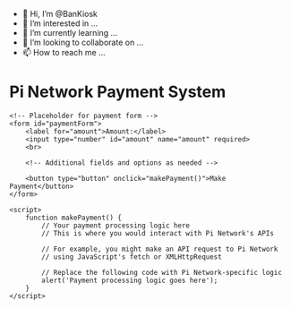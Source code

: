 - 👋 Hi, I’m @BanKiosk
- 👀 I’m interested in ...
- 🌱 I’m currently learning ...
- 💞️ I’m looking to collaborate on ...
- 📫 How to reach me ...

<!---
BanKiosk/BanKiosk is a ✨ special ✨ repository because its `README.md` (this file) appears on your GitHub profile.
You can click the Preview link to take a look at your changes.
--->
<!DOCTYPE html>
<html lang="en">
<head>
    <meta charset="UTF-8">
    <meta name="viewport" content="width=device-width, initial-scale=1.0">
    <title>Pi Network Payment Example</title>
</head>
<body>
    <h1>Pi Network Payment System</h1>

    <!-- Placeholder for payment form -->
    <form id="paymentForm">
        <label for="amount">Amount:</label>
        <input type="number" id="amount" name="amount" required>
        <br>

        <!-- Additional fields and options as needed -->

        <button type="button" onclick="makePayment()">Make Payment</button>
    </form>

    <script>
        function makePayment() {
            // Your payment processing logic here
            // This is where you would interact with Pi Network's APIs

            // For example, you might make an API request to Pi Network
            // using JavaScript's fetch or XMLHttpRequest

            // Replace the following code with Pi Network-specific logic
            alert('Payment processing logic goes here');
        }
    </script>
</body>
</html>
